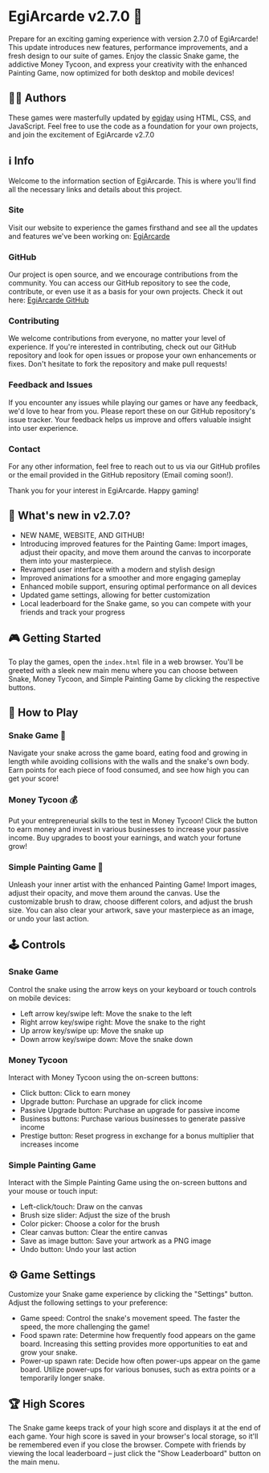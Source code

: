 # EgiArcarde v2.7.0 🚀

Prepare for an exciting gaming experience with version 2.7.0 of EgiArcarde! This update introduces new features, performance improvements, and a fresh design to our suite of games. Enjoy the classic Snake game, the addictive Money Tycoon, and express your creativity with the enhanced Painting Game, now optimized for both desktop and mobile devices!

## 👩‍💻 Authors

These games were masterfully updated by [egiday](https://github.com/egiday) using HTML, CSS, and JavaScript. Feel free to use the code as a foundation for your own projects, and join the excitement of EgiArcarde v2.7.0

## ℹ️ Info

Welcome to the information section of EgiArcarde. This is where you'll find all the necessary links and details about this project.

### Site
Visit our website to experience the games firsthand and see all the updates and features we've been working on: [EgiArcarde](https://egiarcade.com)

### GitHub
Our project is open source, and we encourage contributions from the community. You can access our GitHub repository to see the code, contribute, or even use it as a basis for your own projects. Check it out here: [EgiArcarde GitHub](https://github.com/egiday/website)

### Contributing
We welcome contributions from everyone, no matter your level of experience. If you're interested in contributing, check out our GitHub repository and look for open issues or propose your own enhancements or fixes. Don't hesitate to fork the repository and make pull requests!

### Feedback and Issues
If you encounter any issues while playing our games or have any feedback, we'd love to hear from you. Please report these on our GitHub repository's issue tracker. Your feedback helps us improve and offers valuable insight into user experience.

### Contact
For any other information, feel free to reach out to us via our GitHub profiles or the email provided in the GitHub repository (Email coming soon!).

Thank you for your interest in EgiArcarde. Happy gaming!

## 🌟 What's new in v2.7.0?

- NEW NAME, WEBSITE, AND GITHUB!
- Introducing improved features for the Painting Game: Import images, adjust their opacity, and move them around the canvas to incorporate them into your masterpiece.
- Revamped user interface with a modern and stylish design
- Improved animations for a smoother and more engaging gameplay
- Enhanced mobile support, ensuring optimal performance on all devices
- Updated game settings, allowing for better customization
- Local leaderboard for the Snake game, so you can compete with your friends and track your progress

## 🎮 Getting Started

To play the games, open the `index.html` file in a web browser. You'll be greeted with a sleek new main menu where you can choose between Snake, Money Tycoon, and Simple Painting Game by clicking the respective buttons.

## 📖 How to Play

### Snake Game 🐍

Navigate your snake across the game board, eating food and growing in length while avoiding collisions with the walls and the snake's own body. Earn points for each piece of food consumed, and see how high you can get your score!

### Money Tycoon 💰

Put your entrepreneurial skills to the test in Money Tycoon! Click the button to earn money and invest in various businesses to increase your passive income. Buy upgrades to boost your earnings, and watch your fortune grow!

### Simple Painting Game 🎨

Unleash your inner artist with the enhanced Painting Game! Import images, adjust their opacity, and move them around the canvas. Use the customizable brush to draw, choose different colors, and adjust the brush size. You can also clear your artwork, save your masterpiece as an image, or undo your last action.

## 🕹️ Controls

### Snake Game

Control the snake using the arrow keys on your keyboard or touch controls on mobile devices:

- Left arrow key/swipe left: Move the snake to the left
- Right arrow key/swipe right: Move the snake to the right
- Up arrow key/swipe up: Move the snake up
- Down arrow key/swipe down: Move the snake down

### Money Tycoon

Interact with Money Tycoon using the on-screen buttons:

- Click button: Click to earn money
- Upgrade button: Purchase an upgrade for click income
- Passive Upgrade button: Purchase an upgrade for passive income
- Business buttons: Purchase various businesses to generate passive income
- Prestige button: Reset progress in exchange for a bonus multiplier that increases income

### Simple Painting Game

Interact with the Simple Painting Game using the on-screen buttons and your mouse or touch input:

- Left-click/touch: Draw on the canvas
- Brush size slider: Adjust the size of the brush
- Color picker: Choose a color for the brush
- Clear canvas button: Clear the entire canvas
- Save as image button: Save your artwork as a PNG image
- Undo button: Undo your last action

## ⚙️ Game Settings

Customize your Snake game experience by clicking the "Settings" button. Adjust the following settings to your preference:

- Game speed: Control the snake's movement speed. The faster the speed, the more challenging the game!
- Food spawn rate: Determine how frequently food appears on the game board. Increasing this setting provides more opportunities to eat and grow your snake.
- Power-up spawn rate: Decide how often power-ups appear on the game board. Utilize power-ups for various bonuses, such as extra points or a temporarily longer snake.

## 🏆 High Scores

The Snake game keeps track of your high score and displays it at the end of each game. Your high score is saved in your browser's local storage, so it'll be remembered even if you close the browser. Compete with friends by viewing the local leaderboard – just click the "Show Leaderboard" button on the main menu.
